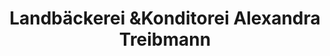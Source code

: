 ---
title: "Landbäckerei &Konditorei Alexandra Treibmann"
url: /gera/landbaeckerei-undkonditorei-alexandra-treibmann/
shop: Bäckerei
---